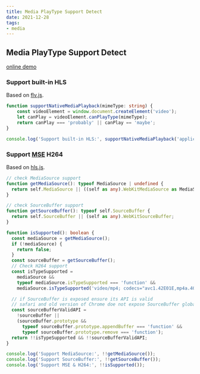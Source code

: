 ```yaml
---
title: Media PlayType Support Detect
date: 2021-12-28
tags:
- media
---
```


## Media PlayType Support Detect

[online demo](https://fredzeng.github.io/demo/playtype.html)

### Support built-in HLS

Based on [flv.js](https://github.com/bilibili/flv.js/blob/master/src/core/features.js#L43).

```typescript
function supportNativeMediaPlayback(mimeType: string) {
    const videoElement = window.document.createElement('video');
    let canPlay = videoElement.canPlayType(mimeType);
    return canPlay === 'probably' || canPlay == 'maybe';
}

console.log('Support built-in HLS:', supportNativeMediaPlayback('application/vnd.apple.mpegurl'));
```

### Support [MSE](https://developer.mozilla.org/en-US/docs/Web/API/MediaSource) H264

Based on [hls.js](https://github.com/video-dev/hls.js/blob/master/src/is-supported.ts#L8).

```typescript
// check MediaSource support
function getMediaSource(): typeof MediaSource | undefined {
  return self.MediaSource || ((self as any).WebKitMediaSource as MediaSource);
}

// check SourceBuffer support
function getSourceBuffer(): typeof self.SourceBuffer {
  return self.SourceBuffer || (self as any).WebKitSourceBuffer;
}

function isSupported(): boolean {
  const mediaSource = getMediaSource();
  if (!mediaSource) {
    return false;
  }
  const sourceBuffer = getSourceBuffer();
  // Check H264 support
  const isTypeSupported =
    mediaSource &&
    typeof mediaSource.isTypeSupported === 'function' &&
    mediaSource.isTypeSupported('video/mp4; codecs="avc1.42E01E,mp4a.40.2"');

  // if SourceBuffer is exposed ensure its API is valid
  // safari and old version of Chrome doe not expose SourceBuffer globally so checking SourceBuffer.prototype is impossible
  const sourceBufferValidAPI =
    !sourceBuffer ||
    (sourceBuffer.prototype &&
      typeof sourceBuffer.prototype.appendBuffer === 'function' &&
      typeof sourceBuffer.prototype.remove === 'function');
  return !!isTypeSupported && !!sourceBufferValidAPI;
}

console.log('Support MediaSource:', !!getMediaSource());
console.log('Support SourceBuffer:', !!getSourceBuffer());
console.log('Support MSE & H264:', !!isSupported());
```
